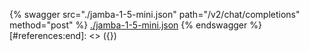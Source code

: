 [#references:start]: <> ({ "template": "openapi" })
{% swagger src="./jamba-1-5-mini.json" path="/v2/chat/completions" method="post" %}
[./jamba-1-5-mini.json](./jamba-1-5-mini.json)
{% endswagger %}
[#references:end]: <> ({})